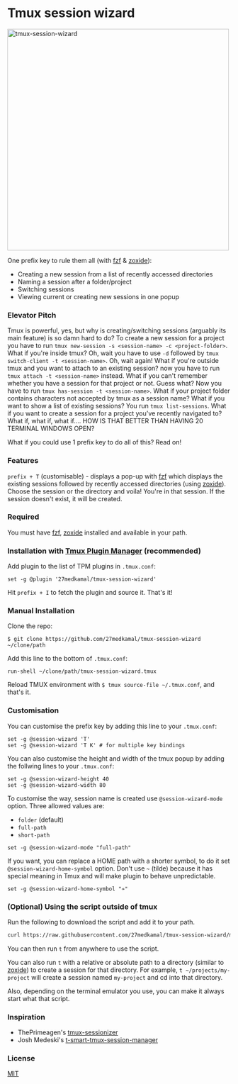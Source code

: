 # Tmux session wizard

<img width="500" alt="tmux-session-wizard" src="https://user-images.githubusercontent.com/14043848/195257556-bc2cfe0a-a1c7-4e29-9741-776eaf0caa06.png">


One prefix key to rule them all (with [fzf](https://github.com/junegunn/fzf) & [zoxide](https://github.com/ajeetdsouza/zoxide)):
- Creating a new session from a list of recently accessed directories
- Naming a session after a folder/project
- Switching sessions
- Viewing current or creating new sessions in one popup

### Elevator Pitch

Tmux is powerful, yes, but why is creating/switching sessions (arguably its main feature) is so damn hard to do? To create a new session for a project you have to run `tmux new-session -s <session-name> -c <project-folder>`. What if you're inside tmux? Oh, wait you have to use `-d` followed by `tmux switch-client -t <session-name>`. Oh, wait again! What if you're outside tmux and you want to attach to an existing session? now you have to run `tmux attach -t <session-name>` instead. What if you can't remember whether you have a session for that project or not. Guess what? Now you have to run `tmux has-session -t <session-name>`. What if your project folder contains characters not accepted by tmux as a session name? What if you want to show a list of existing sessions? You run `tmux list-sessions`. What if you want to create a session for a project you've recently navigated to? What if, what if, what if.... HOW IS THAT BETTER THAN HAVING 20 TERMINAL WINDOWS OPEN?

What if you could use 1 prefix key to do all of this? Read on!

### Features

`prefix + T` (customisable) - displays a pop-up with [fzf](https://github.com/junegunn/fzf) which displays the existing sessions followed by recently accessed directories (using [zoxide](https://github.com/ajeetdsouza/zoxide)). Choose the session or the directory and voila! You're in that session. If the session doesn't exist, it will be created.

### Required
You must have [fzf](https://github.com/junegunn/fzf), [zoxide](https://github.com/ajeetdsouza/zoxide) installed and available in your path.

### Installation with [Tmux Plugin Manager](https://github.com/tmux-plugins/tpm) (recommended)

Add plugin to the list of TPM plugins in `.tmux.conf`:

```tmux
set -g @plugin '27medkamal/tmux-session-wizard'
```

Hit `prefix + I` to fetch the plugin and source it. That's it!

### Manual Installation

Clone the repo:

    $ git clone https://github.com/27medkamal/tmux-session-wizard ~/clone/path

Add this line to the bottom of `.tmux.conf`:

```tmux
run-shell ~/clone/path/tmux-session-wizard.tmux
```

Reload TMUX environment with `$ tmux source-file ~/.tmux.conf`, and that's it.

### Customisation

You can customise the prefix key by adding this line to your `.tmux.conf`:

```tmux
set -g @session-wizard 'T'
set -g @session-wizard 'T K' # for multiple key bindings
```

You can also customise the height and width of the tmux popup by adding the follwing lines to your `.tmux.conf`:

```tmux
set -g @session-wizard-height 40
set -g @session-wizard-width 80
```

To customise the way, session name is created use `@session-wizard-mode` option. Three allowed values are:
 - `folder` (default)
 - `full-path`
 - `short-path`

```tmux
set -g @session-wizard-mode "full-path"
```

If you want, you can replace a HOME path with a shorter symbol, to do it set `@session-wizard-home-symbol` option.
Don't use `~` (tilde) because it has special meaning in Tmux and will make plugin to behave unpredictable.

```tmux
set -g @session-wizard-home-symbol "≁"
```

### (Optional) Using the script outside of tmux

Run the following to download the script and add it to your path.
```bash
curl https://raw.githubusercontent.com/27medkamal/tmux-session-wizard/master/session-wizard.sh > /usr/local/bin/t && chmod u+x /usr/local/bin/t
```
You can then run `t` from anywhere to use the script.

You can also run `t` with a relative or absolute path to a directory (similar to [zoxide](https://github.com/ajeetdsouza/zoxide)) to create a session for that directory. For example, `t ~/projects/my-project` will create a session named `my-project` and cd into that directory.

Also, depending on the terminal emulator you use, you can make it always start what that script.

### Inspiration
- ThePrimeagen's [tmux-sessionizer](https://github.com/ThePrimeagen/.dotfiles/blob/master/bin/.local/scripts/tmux-sessionizer)
- Josh Medeski's [t-smart-tmux-session-manager](https://github.com/joshmedeski/t-smart-tmux-session-manager)

### License

[MIT](LICENCE.md)
